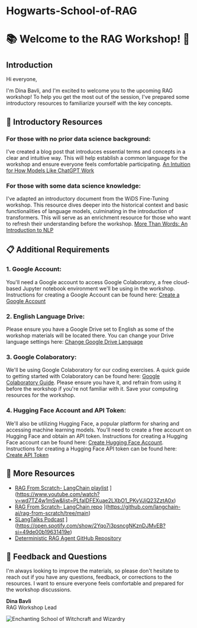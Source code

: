 # Hogwarts-School-of-RAG
# 📚 Welcome to the RAG Workshop! 🎉


## Introduction
Hi everyone,

I'm Dina Bavli, and I'm excited to welcome you to the upcoming RAG workshop! To help you get the most out of the session, I've prepared some introductory resources to familiarize yourself with the key concepts.

## 📖 Introductory Resources

### For those with no prior data science background:
I've created a blog post that introduces essential terms and concepts in a clear and intuitive way. This will help establish a common language for the workshop and ensure everyone feels comfortable participating.
[An Intuition for How Models Like ChatGPT Work](https://medium.com/@dinabavli/intuitive-insights-into-data-science-nlp-and-large-language-models-1de876690149)

### For those with some data science knowledge:
I've adapted an introductory document from the WiDS Fine-Tuning workshop. This resource dives deeper into the historical context and basic functionalities of language models, culminating in the introduction of transformers. This will serve as an enrichment resource for those who want to refresh their understanding before the workshop.
[More Than Words: An Introduction to NLP](https://medium.com/@dinabavli/more-than-words-an-introduction-to-nlp-6705e57d4259)

## 📋 Additional Requirements

### 1. Google Account:
You'll need a Google account to access Google Colaboratory, a free cloud-based Jupyter notebook environment we'll be using in the workshop. Instructions for creating a Google Account can be found here: [Create a Google Account](https://support.google.com/accounts/answer/27441?hl=en)

### 2. English Language Drive:
Please ensure you have a Google Drive set to English as some of the workshop materials will be located there. You can change your Drive language settings here: [Change Google Drive Language](https://support.google.com/drive/thread/6611368/how-do-i-change-the-language-for-google-drive?hl=en)

### 3. Google Colaboratory:
We'll be using Google Colaboratory for our coding exercises. A quick guide to getting started with Colaboratory can be found here: [Google Colaboratory Guide](https://colab.research.google.com/). Please ensure you have it, and refrain from using it before the workshop if you're not familiar with it. Save your computing resources for the workshop.

### 4. Hugging Face Account and API Token:
We'll also be utilizing Hugging Face, a popular platform for sharing and accessing machine learning models. You'll need to create a free account on Hugging Face and obtain an API token. Instructions for creating a Hugging Face account can be found here: [Create Hugging Face Account](https://huggingface.co/signup). Instructions for creating a Hugging Face API token can be found here: [Create API Token](https://huggingface.co/docs/hub/en/security-tokens)

## 🎥 More Resources
- [RAG From Scratch- LangChain playlist](https://github.com/dinbav/Hogwarts-School-of-RAG/assets/39160989/c82b7ed9-f824-4037-8e8d-3715cfd33d9e)
](https://www.youtube.com/watch?v=wd7TZ4w1mSw&list=PLfaIDFEXuae2LXbO1_PKyVJiQ23ZztA0x)
- [RAG From Scratch- LangChain repo](https://github.com/dinbav/Hogwarts-School-of-RAG/assets/39160989/646c8083-6e75-4f1e-b499-14ec31f233b6)
](https://github.com/langchain-ai/rag-from-scratch/tree/main)
- [SLangTalks Podcast](https://github.com/dinbav/Hogwarts-School-of-RAG/assets/39160989/7c992f2f-6682-4212-b8d4-3f8b5e8521bb)
](https://open.spotify.com/show/2Yqo7i3psncgNKznDJMvEB?si=49de00b19631419e)
- [Deterministic RAG Agent GitHub Repository](https://github.com/NirDiamant/Deterministic-RAG-Agent/blob/main/talk_to_harry_potter_complex_retriever.ipynb)

## 💬 Feedback and Questions
I'm always looking to improve the materials, so please don't hesitate to reach out if you have any questions, feedback, or corrections to the resources. I want to ensure everyone feels comfortable and prepared for the workshop discussions.


**Dina Bavli**  
RAG Workshop Lead

![Enchanting School of Witchcraft and Wizardry](https://github.com/dinbav/Hogwarts-School-of-RAG/blob/main/DALL%C2%B7E%202024-06-20%2001.25.23%20-%20A%20wide%20and%20short%20panoramic%2C%20detailed%2C%20and%20enchanting%20scene%20of%20a%20School%20of%20Witchcraft%20and%20Wizardry.%20The%20school%20is%20set%20in%20a%20grand%20castle%20with%20tall%20spire.webp)


